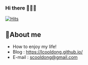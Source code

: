 ### Hi there 👋👋👋

[![Hits](https://hits.seeyoufarm.com/api/count/incr/badge.svg?url=https%3A%2F%2Fgithub.com%2FLcooldong&count_bg=%2320E3BB&title_bg=%23393034&icon=letterboxd.svg&icon_color=%2320E3BB&title=Touch&edge_flat=false)](https://hits.seeyoufarm.com)

## 🤔About me
- How to enjoy my life!
- Blog : https://lcooldong.github.io/
- E-mail : scooldong@gmail.com


<!--
**Lcooldong/Lcooldong** is a ✨ _special_ ✨ repository because its `README.md` (this file) appears on your GitHub profile.

Here are some ideas to get you started:

- 🔭 I’m currently working on ...
- 🌱 I’m currently learning ...
- 👯 I’m looking to collaborate on ...
- 🤔 I’m looking for help with ...
- 💬 Ask me about ...
- 📫 How to reach me: ...
- 😄 Pronouns: ...
- ⚡ Fun fact: ...
-->
